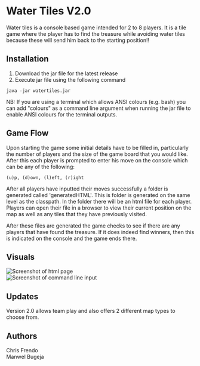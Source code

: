# Water Tiles V2.0

Water tiles is a console based game intended for 2 to 8 players. It is a tile game
where the player has to find the treasure while avoiding water tiles because these
will send him back to the starting position!!

## Installation

1. Download the jar file for the latest release
2. Execute jar file using the following command

```
java -jar watertiles.jar
```

NB: If you are using a terminal which allows ANSI colours (e.g. bash) you can add "colours" as a command line argument when running the jar file to enable ANSI colours for the terminal outputs.


## Game Flow

Upon starting the game some initial details have to be filled in, particularly 
the number of players and the size of the game board that you would like. After
this each player is prompted to enter his move on the console which can be any of the 
following:  
```
(u)p, (d)own, (l)eft, (r)ight
```
After all players have inputted their moves successfully a folder is generated called 'generatedHTML'.
This is folder is generated on the same level as the classpath. In the folder there will be 
an html file for each player. Players can open their file in a browser to view their current position
on the map as well as any tiles that they have previously visited.  

After these files are generated the game checks to see if there are any players that have
found the treasure. If it does indeed find winners, then this is indicated on the console and the game ends there. 

## Visuals

![Screenshot of html page](https://media.giphy.com/media/gHctpdkhp80L4qVGcy/giphy.gif)  
![Screenshot of command line input](https://imgur.com/nQqUCPY.png)

## Updates

Version 2.0 allows team play and also offers 2 different map types to choose from.

## Authors

Chris Frendo  
Manwel Bugeja
